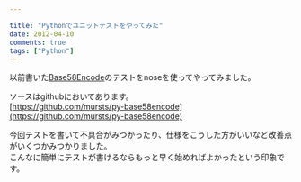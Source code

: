 ```yaml
---

title: "Pythonでユニットテストをやってみた"
date: 2012-04-10
comments: true
tags: ["Python"]
---
```

以前書いた[Base58Encode](http://blog.mursts.jp/entry/2012/03/30/151733)のテストをnoseを使ってやってみました。

<!--more-->

ソースはgithubにおいてあります。  
[https://github.com/mursts/py-base58encode](https://github.com/mursts/py-base58encode)

今回テストを書いて不具合がみつかったり、仕様をこうした方がいいなど改善点がいくつかみつかりました。  
こんなに簡単にテストが書けるならもっと早く始めればよかったという印象です。
